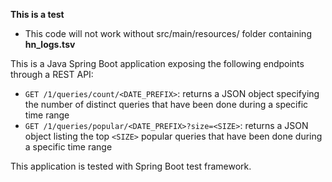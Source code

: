 **This is a test**

* This code will not work without src/main/resources/ folder containing **hn_logs.tsv**

This is a Java Spring Boot application exposing the following endpoints through a REST API:
 * `GET /1/queries/count/<DATE_PREFIX>`: returns a JSON object specifying the number of distinct queries that have been done during a specific time range
 * `GET /1/queries/popular/<DATE_PREFIX>?size=<SIZE>`: returns a JSON object listing the top `<SIZE>` popular queries that have been done during a specific time range

This application is tested with Spring Boot test framework.